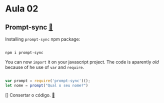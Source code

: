 # Aula 02

## Prompt-sync [:link:](https://www.npmjs.com/package/prompt-sync)

Installing `prompt-sync` npm package:

```shell

npm i prompt-sync

```

You can now `import` it on your javascript project. The code is aparently _old_ because of he use of `var` and `require`.

```Javascript

var prompt = require('prompt-sync')();
let nome = prompt("Qual o seu nome?")

```

[] Consertar o código. [:link:](aula02.js)
